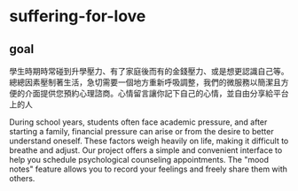 # suffering-for-love

## goal

學生時期時常碰到升學壓力、有了家庭後而有的金錢壓力、或是想更認識自己等。總總因素壓制著生活，急切需要一個地方重新呼吸調整，我們的微服務以簡潔且方便的介面提供您預約心理諮商。心情留言讓你記下自己的心情，並自由分享給平台上的人

 During school years, students often face academic pressure, and after starting a family, financial pressure can arise or from the desire to better understand oneself. These factors weigh heavily on life, making it difficult to breathe and adjust. Our project offers a simple and convenient interface to help you schedule psychological counseling appointments. The "mood notes" feature allows you to record your feelings and freely share them with others.
